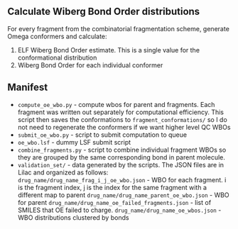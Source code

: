 ## Calculate Wiberg Bond Order distributions

For every fragment from the combinatorial fragmentation scheme, generate 
Omega conformers and calculate:
1. ELF Wiberg Bond Order estimate. This is a single value for the conformational distribution
2. Wiberg Bond Order for each individual conformer

## Manifest
* `compute_oe_wbo.py` - compute wbos for parent and fragments. Each fragment
was written out separately for computational efficiency. This script then saves the conformations
to `fragment_conformations/` so I do not need to regenerate the conformers if we want higher level QC WBOs
* `submit_oe_wbo.py` - script to submit computation to queue
* `oe_wbo.lsf` - dummy LSF submit script
* `combine_fragments.py` - script to combine individual fragment WBOs so they are 
grouped by the same corresponding bond in parent molecule. 
* `validation_set/` - data generated by the scripts. The JSON files are in Lilac and organized as follows:
    `drug_name/drug_name_frag_i_j_oe_wbo.json` - WBO for each fragment. i is the fragment index, j is the index for the same fragment with a different map to parent 
    `drug_name/drug_name_parent_oe_wbo.json` - WBO for parent 
    `drug_name/drug_name_oe_failed_fragments.json` - list of SMILES that OE failed to charge. 
    `drug_name/drug_name_oe_wbos.json` - WBO distributions clustered by bonds